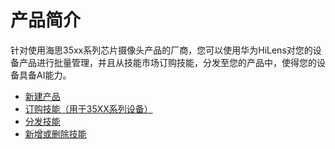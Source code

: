 # 产品简介<a name="hilens_02_0044"></a>

针对使用海思35xx系列芯片摄像头产品的厂商，您可以使用华为HiLens对您的设备产品进行批量管理，并且从技能市场订购技能，分发至您的产品中，使得您的设备具备AI能力。

-   [新建产品](新建产品.md)
-   [订购技能（用于35XX系列设备）](订购技能（用于35XX系列设备）.md)
-   [分发技能](分发技能.md)
-   [新增或删除技能](新增或删除技能.md)

